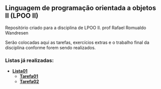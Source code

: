 ## Linguagem de programação orientada a objetos II (LPOO II)

Repositório criado para a disciplina de LPOO II. prof Rafael Romualdo Wandresen

Serão colocadas aqui as tarefas, exercícios extras e o trabalho final da disciplina conforme forem sendo realizados.

### Listas já realizadas:

- **[Lista01](./lista01/)**
  - **[Tarefa01](./lista01/src/tarefa01/)**
  - **[Tarefa02](./lista01/src/tarefa02/)**
